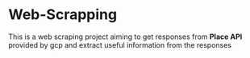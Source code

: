 # Web-Scrapping
This is a web scraping project aiming to get responses from **Place API** provided by gcp and extract useful information from the responses
